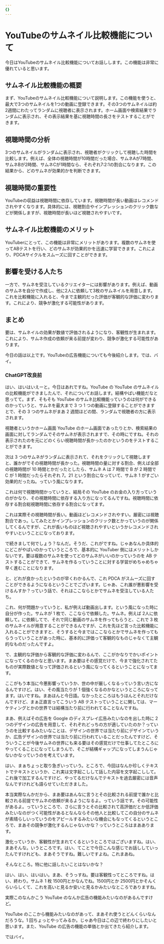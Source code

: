 ```yaml
---
{}
---
```

  

# YouTubeのサムネイル比較機能について

今日はYouTubeのサムネイル比較機能についてお話しします。この機能は非常に優れていると思います。

## サムネイル比較機能の概要

まず、YouTubeのサムネイル比較機能について説明します。この機能を使うと、最大で3つのサムネイルを1つの動画に登録できます。その3つのサムネイルは約2週間にわたってランダムに視聴者に表示されます。ホーム画面や検索結果でランダムに表示され、その表示結果を基に視聴時間の長さをテストすることができます。

## 視聴時間の分析

3つのサムネイルがランダムに表示され、視聴者がクリックして視聴した時間を比較します。例えば、全体の視聴時間が10時間だった場合、サムネAが7時間、サムネBが2時間、サムネCが1時間なら、それぞれ7:2:1の割合になります。この結果から、どのサムネが効果的かを判断できます。

## 視聴時間の重要性

YouTubeの収益は視聴時間に依存しています。視聴時間が長い動画はレコメンドされやすくなります。具体的には、視聴割合やインプレッションのクリック数などが関係しますが、視聴時間が長いほど視聴されやすいです。

## サムネイル比較機能のメリット

YouTuberにとって、この機能は非常にメリットがあります。複数のサムネを使ってABテストを行い、どのサムネが効果的かを迅速に学習できます。これにより、PDCAサイクルをスムーズに回すことができます。

## 影響を受ける人たち

一方で、サムネを受注しているクリエイターには影響があります。例えば、動画のサムネを自分で作成し、他に2人に依頼して3枚のサムネイルを用意します。これを比較機能に入れると、今まで主観的だった評価が客観的な評価に変わります。これにより、競争が激化する可能性があります。

## まとめ

要は、サムネイルの効果が数値で評価されるようになり、客観性が生まれます。これにより、サムネ作成の依頼が来る前提が変わり、競争が激化する可能性があります。

今日の話は以上です。YouTubeの広告機能についても今後紹介します。では、バイ。

  

  

  

  

  

  

### ChatGPT改良前

はい、はいはいえーと。今日はあれですね。YouTube の YouTube のサムネイルの比較機能ができましたんで、それについてお話します。結構やばい機能だなと思ってて。まず、そもそも YouTube のサムネ比較機能っていうのは何ができるのかっていうと、サムネを最大まで 3 つ 1 つの動画に登録することができますとで、その 3 つのサムネがまあ 2 週間ほどの間、ランダムで視聴者の方に表示されます。

視聴者というかホーム画面 YouTube のホーム画面であったりとか、検索結果の画面に対してランダムでそのサムネが表示されますで、その時にですね。それの表示されたのを元にどのくらい視聴時間が長かったのかというのをテストすることができます。

次は 3 つのサムネがランダムに表示されて、それをクリックして視聴しますと、誰かがでその視聴時間が長かった。視聴時間の量に対する割合、例えば全部の視聴時間が 10 時間とかだったとしたら、サムネ A は 7 時間で B が 2 時間で C が 1 時間だったらそれぞれ 7。21 という割合になっていて、サムネ 1 がすごい効果的だったね。っていう風になります。

これは何で視聴時間かっていうと、結局その YouTube のお金の入り方っていうのがかなり、その視聴時間に依存する入り方になってるんですね。視聴時間に依存する割合総視聴時間に依存する割合になってます。

これは実際その視聴時間が長い。動画ほどレコメンドされやすい。厳密には視聴割合であっ。してみたとかインプレッションのクリック数とかっていうのが関係してくるんですが、これが長いものほど視聴されやすいというかレコメンドされやすいということになっております。

で続きまして何でしょう？なんだ。そうだ、これがですね。じゃあなんか具体的にどこがやばいのかっていうところで、基本的に YouTuber 側にはメリットしかないです。要は複数のサムネを使ってどのサムネがいいのかっていうのを AB テストすることができて、サムネを作るっていうことに対する学習がめちゃめちゃ早く進むことになります。

と、どれが良かったというのが早くわかるんで、これ PDCA がスムーズに回すことができるようになるということでございます。じゃあ、これ誰が悪影響を受けるんすか？っていう話で、それはここならとかでサムネを受注している人たち。

これ、何が問題かっていうと、私が例えば動画出します。という風になった時に自分が作った。サムネが 1 枚で、ここならで依頼した。サムネ。例えば 2人に依頼して。に依頼してで、それで同じ動画のサムネを作ってもらうと、これで 3 枚のサムネイルが用意することができるんですが、これを先ほど言った比較機能に入れることができますと、そうすると今まではここならとかでサムネを作ってもらうっていうことがあった時に、基本的に評価って客観的なものじゃなくて主観的なものだったんですよ。

で、主観的な評価から客観的な評価に変わるんで、ここがかなりでかいポイントになってくるのかなと思います。まあ要はその感覚だけで、今まで強化されてたものが実際数値となって評価されるという風になってくるということになってます。

ここがもう本当に今悪影響っていうか、世の中が厳しくなるっていう言い方になるんですけど。はい、その風当たりが 1 個強くなるのかなというところになってます。はいですね。まあほんと今日語。なかったところはもうほんとそれだけなんですけど、まぁ正直言ってこういう AB テストっていうことに関しては、マーケティングとかの世界では結構当たり前に行われてることなんですね。

まあ、例えばその広告を Google のディスプレイ広告みたいなのを出した時に 2 つのデザインの広告を用意して、それぞれどっちの方が適していたのか？っていうのを比較するみたいなことは、デザインの世界では当たり前にデザインていうか、広告デザインの世界では当たり前に行われていることだったんですけど、そういうことが今後サムネの世界にも来る要はその感覚だけで仕事してたところにやってくることになってしまうんで、そこが結構ギャップになってしまうんじゃないかなっていうのを考えています。

はい、まぁちょっと取り急ぎいっていう。ところで、今回はなんか珍しくテキストでテキストというか、これ実は文字起こしして話した内容を文字起こしして。これ後で加工するんですけど、やってるだけなんでテキストを過去厳密には音声なんですけれども語らせていただきました。

本当実際なんかだから、まあ要はあんなに言うとその比較される前提で誰かと比較される前提でサムネの依頼が来るようになるよ。っていう話です。その可能性があるよ。っていうところで、さらに言うとその比較されて高評価だとか低評価みたいなのがつく可能性があるとなんならその他人と比較してこの自分のサムネが素晴らしいっていうのをアピールするみたいな機会にもなってくるというところで、まあその競争が激化するんじゃないかな？っていうところはまああります。

激化っていうか、客観性が生まれてくるというところではございますね。はい、まあそんな。いうところです。はい、てことで今日こんな感じでお話ししていったんですけれども、まあそうですね。難しいですよね。これまあね。

そんなところ。特に他に話したいことはないかな？

はい、はい、はいはい。まあ、そうっすね。要は客観性ってところですね。はい、終わり。サムネ 1 枚 1500円とかなんでね。1500円とか 2500円とかそんくらいらしくて、これを高いと見るか安いと見るかみたいなところでありますね。

実際このなんかこう YouTube のなんか広告の機能みたいなのがあるんですけど。

YouTube のここから機能みたいなのがあって、まあそれ使うとどんくらいなんだろうな。1 回ちょっとやってみるか。じゃあ今日はこの辺で終わりにしたいと思います。また、YouTube の広告の機能の単価とか出てきたら紹介します。

ではバイ。